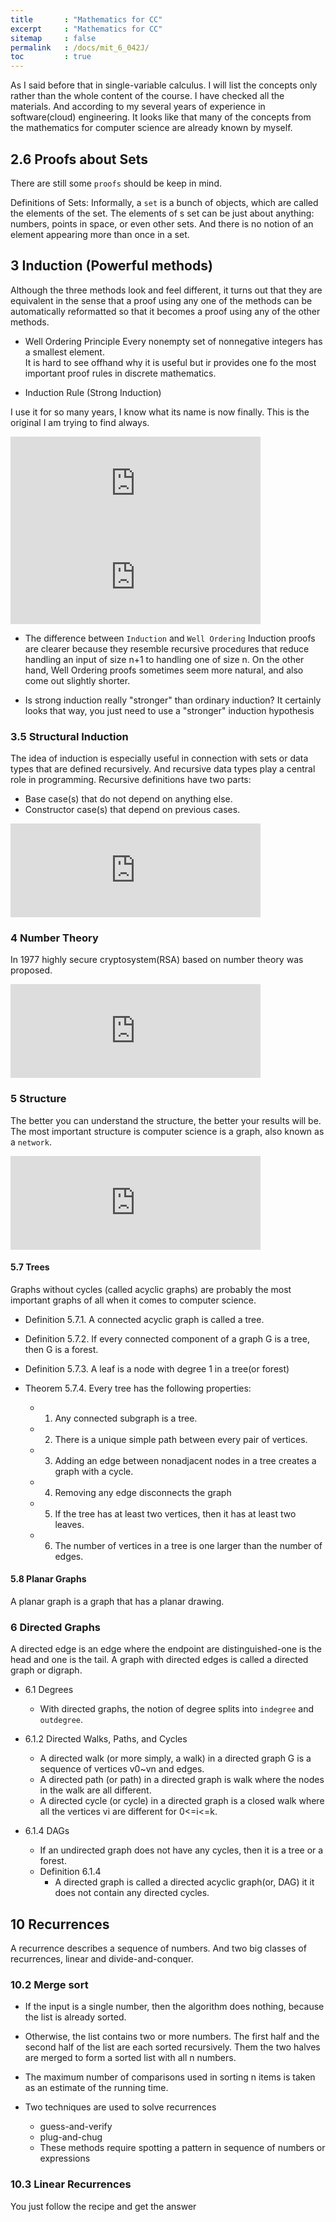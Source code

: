 ```yaml
---
title       : "Mathematics for CC"
excerpt     : "Mathematics for CC"
sitemap     : false
permalink   : /docs/mit_6_042J/
toc         : true
---
```


As I said before that in single-variable calculus. I will list the concepts only rather than the whole content of the course. I have checked all the materials. And according to my several years of experience in software(cloud) engineering. It looks like that many of the concepts from the mathematics for computer science are already known by myself.



## 2.6 Proofs about Sets
There are still some `proofs` should be keep in mind.

Definitions of Sets: Informally, a `set` is a bunch of objects, which are called the elements of the set. The elements of s set can be just about anything: numbers, points in space, or even other sets. And there is no notion of an element appearing more than once in a set.


## 3 Induction (Powerful methods)
Although the three methods look and feel different, it turns out that they are equivalent in the sense that a proof using any one of the methods can be automatically reformatted so that it becomes a proof using any of the other methods.

* Well Ordering Principle
Every nonempty set of nonnegative integers has a smallest element.  
It is hard to see offhand why it is useful but ir provides one fo the most important proof rules in discrete mathematics.

* Induction Rule (Strong Induction)

I use it for so many years, I know what its name is now finally. This is the original I am trying to find always. 

<iframe src="https://hostux.social/@aisuko/109755347381853691/embed" class="mastodon-embed" style="max-width: 100%; border: 0" width="400" allowfullscreen="allowfullscreen"></iframe><script src="https://hostux.social/embed.js" async="async"></script>

<iframe src="https://hostux.social/@aisuko/109755418614544189/embed" class="mastodon-embed" style="max-width: 100%; border: 0" width="400" allowfullscreen="allowfullscreen"></iframe><script src="https://hostux.social/embed.js" async="async"></script>

* The difference between `Induction` and `Well Ordering`
Induction proofs are clearer because they resemble recursive procedures that reduce handling an input of size n+1 to handling one of size n. On the other hand, Well Ordering proofs sometimes seem more natural, and also come out slightly shorter.

* Is strong induction really "stronger" than ordinary induction?
It certainly looks that way, you just need to use a "stronger" induction hypothesis

### 3.5 Structural Induction
The idea of induction is especially useful in connection with sets or data types that are defined recursively. And recursive data types play a central role in programming. Recursive definitions have two parts:

* Base case(s) that do not depend on anything else.
* Constructor case(s) that depend on previous cases.

<iframe src="https://hostux.social/@aisuko/109758384909075609/embed" class="mastodon-embed" style="max-width: 100%; border: 0" width="400" allowfullscreen="allowfullscreen"></iframe><script src="https://hostux.social/embed.js" async="async"></script>


### 4 Number Theory
In 1977 highly secure cryptosystem(RSA) based on number theory was proposed.

<iframe src="https://hostux.social/@aisuko/109758531449354566/embed" class="mastodon-embed" style="max-width: 100%; border: 0" width="400" allowfullscreen="allowfullscreen"></iframe><script src="https://hostux.social/embed.js" async="async"></script>


### 5 Structure
The better you can understand the structure, the better your results will be. The most important structure is computer science is a graph, also known as a `network`.

<iframe src="https://hostux.social/@aisuko/109758617989350531/embed" class="mastodon-embed" style="max-width: 100%; border: 0" width="400" allowfullscreen="allowfullscreen"></iframe><script src="https://hostux.social/embed.js" async="async"></script>

#### 5.7 Trees
Graphs without cycles (called acyclic graphs) are probably the most important graphs of all when it comes to computer science.

* Definition 5.7.1. A connected acyclic graph is called a tree.
* Definition 5.7.2. If every connected component of a graph G is a tree, then G is a forest.
* Definition 5.7.3. A leaf is a node with degree 1 in a tree(or forest)

* Theorem 5.7.4. Every tree has the following properties:
  * 1. Any connected subgraph is a tree.
  * 2. There is a unique simple path between every pair of vertices.
  * 3. Adding an edge between nonadjacent nodes in a tree creates a graph with a cycle.
  * 4. Removing any edge disconnects the graph
  * 5. If the tree has at least two vertices, then it has at least two leaves.
  * 6. The number of vertices in a tree is one larger than the number of edges.

#### 5.8 Planar Graphs
A planar graph is a graph that has a planar drawing.


### 6 Directed Graphs
A directed edge is an edge where the endpoint are distinguished-one is the head and one is the tail.
A graph with directed edges is called a directed graph or digraph.

* 6.1 Degrees
  * With directed graphs, the notion of degree splits into `indegree` and `outdegree`.

* 6.1.2 Directed Walks, Paths, and Cycles
  * A directed walk (or more simply, a walk) in a directed graph G is a sequence of vertices v0~vn and edges.
  * A directed path (or path) in a directed graph is walk where the nodes in the walk are all different.
  * A directed cycle (or cycle) in a directed graph is a closed walk where all the vertices vi are different for 0<=i<=k.

* 6.1.4 DAGs
  * If an undirected graph does not have any cycles, then it is a tree or a forest.
  * Definition 6.1.4
    * A directed graph is called a directed acyclic graph(or, DAG) it it does not contain any directed cycles.

## 10 Recurrences
A recurrence describes a sequence of numbers. And two big classes of recurrences, linear and divide-and-conquer.

### 10.2 Merge sort
* If the input is a single number, then the algorithm does nothing, because the list is already sorted.
* Otherwise, the list contains two or more numbers. The first half and the second half of the list are each sorted recursively. Them the two halves are merged to form a sorted list with all n numbers.
* The maximum number of comparisons used in sorting n items is taken as an estimate of the running time.

* Two techniques are used to solve recurrences
  * guess-and-verify
  * plug-and-chug
  * These methods require spotting a pattern in sequence of numbers or expressions

### 10.3 Linear Recurrences
You just follow the recipe and get the answer
